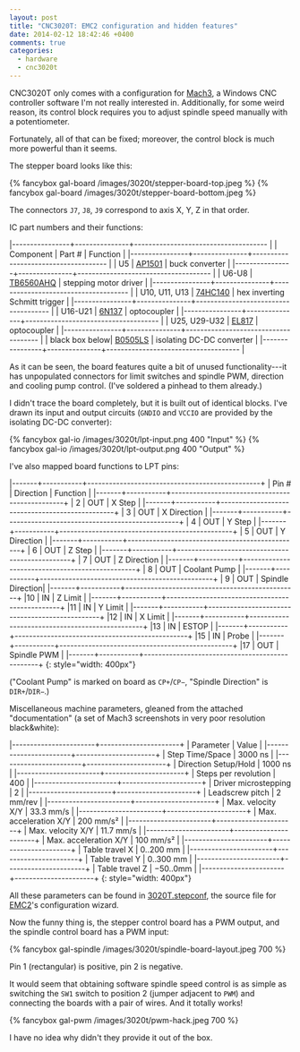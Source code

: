 ```yaml
---
layout: post
title: "CNC3020T: EMC2 configuration and hidden features"
date: 2014-02-12 18:42:46 +0400
comments: true
categories:
  - hardware
  - cnc3020t
---
```


CNC3020T only comes with a configuration for [Mach3][], a Windows CNC controller software
I'm not really interested in. Additionally, for some weird reason, its control block requires
you to adjust spindle speed manually with a potentiometer.

[mach3]: http://www.machsupport.com/

Fortunately, all of that can be fixed; moreover, the control block is much more powerful than it
seems.

<!-- more -->

The stepper board looks like this:

{% fancybox gal-board /images/3020t/stepper-board-top.jpeg %}
{% fancybox gal-board /images/3020t/stepper-board-bottom.jpeg %}

The connectors `J7`, `J8`, `J9` correspond to axis X, Y, Z in that order.

IC part numbers and their functions:

|----------------+---------------+-------------------------------------                        |
| Component      | Part #        | Function                                                    |
|----------------+---------------+-------------------------------------                        |
| U5             | [AP1501][]    | buck converter                                              |
|----------------+---------------+-------------------------------------                        |
| U6-U8          | [TB6560AHQ][] | stepping motor driver                                       |
|----------------+---------------+-------------------------------------                        |
| U10, U11, U13  | [74HC140][]   | hex inverting Schmitt trigger                               |
|----------------+---------------+-------------------------------------                        |
| U16-U21        | [6N137][]     | optocoupler                                                 |
|----------------+---------------+-------------------------------------                        |
| U25, U29-U32   | [EL817][]     | optocoupler                                                 |
|----------------+---------------+-------------------------------------                        |
| black box below| [B0505LS][]   | isolating DC-DC converter                                   |
|----------------+---------------+-------------------------------------                        |

[ap1501]:    http://www.diodes.com/datasheets/AP1501.pdf
[el817]:     http://www.everlight.com/datasheets/EL817.pdf
[74hc140]:   http://www.nxp.com/documents/data_sheet/74HC_HCT14.pdf
[6n137]:     http://www.fairchildsemi.com/ds/6N/6N137.pdf
[tb6560ahq]: http://www.glyn.de/data/glyn/media/doc/TB6560AHQ_AFG-20080407.pdf
[b0505ls]:   http://www.mornsun-power.com/UploadFiles/pdf/A_S-1W%20&%20B_LS-1W_EN.pdf

As it can be seen, the board features quite a bit of unused functionality---it
has unpopulated connectors for limit switches and spindle PWM, direction and cooling
pump control. (I've soldered a pinhead to them already.)

I didn't trace the board completely, but it is built out of identical blocks.
I've drawn its input and output circuits (`GNDIO` and `VCCIO` are provided by the
isolating DC-DC converter):

{% fancybox gal-io /images/3020t/lpt-input.png 400 "Input" %}
{% fancybox gal-io /images/3020t/lpt-output.png 400 "Output" %}

I've also mapped board functions to LPT pins:

|-------+-----------+------------------------------------------------+
| Pin # | Direction | Function                                       |
|-------+-----------+------------------------------------------------+
| 2     | OUT       | X Step                                         |
|-------+-----------+------------------------------------------------+
| 3     | OUT       | <span class="overline">X Direction</span>      |
|-------+-----------+------------------------------------------------+
| 4     | OUT       | Y Step                                         |
|-------+-----------+------------------------------------------------+
| 5     | OUT       | <span class="overline">Y Direction</span>      |
|-------+-----------+------------------------------------------------+
| 6     | OUT       | Z Step                                         |
|-------+-----------+------------------------------------------------+
| 7     | OUT       | <span class="overline">Z Direction</span>      |
|-------+-----------+------------------------------------------------+
| 8     | OUT       | <span class="overline">Coolant Pump</span>     |
|-------+-----------+------------------------------------------------+
| 9     | OUT       | <span class="overline">Spindle Direction</span>|
|-------+-----------+------------------------------------------------+
|10     |  IN       | Z Limit                                        |
|-------+-----------+------------------------------------------------+
|11     |  IN       | Y Limit                                        |
|-------+-----------+------------------------------------------------+
|12     |  IN       | X Limit                                        |
|-------+-----------+------------------------------------------------+
|13     |  IN       | ESTOP                                          |
|-------+-----------+------------------------------------------------+
|15     |  IN       | <span class="overline">Probe</span>            |
|-------+-----------+------------------------------------------------+
|17     | OUT       | <span class="overline">Spindle PWM</span>      |
|-------+-----------+------------------------------------------------+
{: style="width: 400px"}

("Coolant Pump" is marked on board as `CP+`/`CP−`, "Spindle Direction"
is `DIR+`/`DIR−`.)

Miscellaneous machine parameters, gleaned from the attached "documentation"
(a set of Mach3 screenshots in very poor resolution black&white):

|-----------------------+----------------------+
| Parameter             | Value                |
|-----------------------+----------------------+
| Step Time/Space       | 3000 ns              |
|-----------------------+----------------------+
| Direction Setup/Hold  | 1000 ns              |
|-----------------------+----------------------+
| Steps per revolution  | 400                  |
|-----------------------+----------------------+
| Driver microstepping  | 2                    |
|-----------------------+----------------------+
| Leadscrew pitch       | 2 mm/rev             |
|-----------------------+----------------------+
| Max. velocity X/Y     | 33.3 mm/s            |
|-----------------------+----------------------+
| Max. acceleration X/Y | 200 mm/s²            |
|-----------------------+----------------------+
| Max. velocity X/Y     | 11.7 mm/s            |
|-----------------------+----------------------+
| Max. acceleration X/Y | 100 mm/s²            |
|-----------------------+----------------------+
| Table travel X        | 0..200 mm            |
|-----------------------+----------------------+
| Table travel Y        | 0..300 mm            |
|-----------------------+----------------------+
| Table travel Z        | &minus;50..0mm       |
|-----------------------+----------------------+
{: style="width: 400px"}

All these parameters can be found in [3020T.stepconf][], the source file
for [EMC2][]'s configuration wizard.

[3020T.stepconf]: /files/3020T.stepconf
[emc2]:           http://www.linuxcnc.org/

Now the funny thing is, the stepper control board has a PWM output, and
the spindle control board has a PWM input:

{% fancybox gal-spindle /images/3020t/spindle-board-layout.jpeg 700 %}

Pin 1 (rectangular) is positive, pin 2 is negative.

It would seem that obtaining software spindle speed control is as simple
as switching the `SW1` switch to position 2 (jumper adjacent to `PWM`)
and connecting the boards with a pair of wires. And it totally works!

{% fancybox gal-pwm /images/3020t/pwm-hack.jpeg 700 %}

I have no idea why didn't they provide it out of the box.
